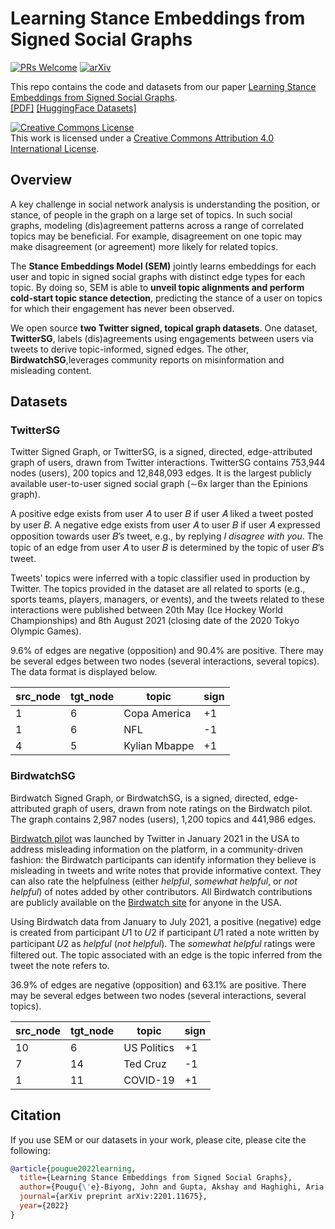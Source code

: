 # Learning Stance Embeddings from Signed Social Graphs
[![PRs Welcome](https://img.shields.io/badge/PRs-welcome-green.svg?style=flat-square)](http://makeapullrequest.com)
[![arXiv](https://img.shields.io/badge/arXiv-2201.11675-b31b1b.svg)](https://arxiv.org/abs/2201.11675)

This repo contains the code and datasets from our paper [Learning Stance Embeddings from Signed Social Graphs](https://arxiv.org/abs/2209.07562). <br />
[[PDF]](https://arxiv.org/pdf/2201.11675.pdf)
[[HuggingFace Datasets]](https://huggingface.co/Twitter)

<a rel="license" href="http://creativecommons.org/licenses/by/4.0/"><img alt="Creative Commons License" style="border-width:0" src="https://i.creativecommons.org/l/by/4.0/88x31.png" /></a><br />This work is licensed under a <a rel="license" href="http://creativecommons.org/licenses/by/4.0/">Creative Commons Attribution 4.0 International License</a>.

## Overview
A key challenge in social network analysis is understanding the position, or stance, of people in the graph on a large set of topics. In such social graphs, modeling (dis)agreement patterns across a range of correlated topics may be beneficial. For example, disagreement on one topic may make disagreement (or agreement) more likely for related topics. 

The **Stance Embeddings Model (SEM)** jointly learns embeddings for each user and topic in signed social graphs with distinct edge types for each topic. By doing so, SEM is able to **unveil topic alignments and perform cold-start topic stance detection**, predicting the stance of a user on topics for which their engagement has never been observed.

We open source **two Twitter signed, topical graph datasets**. One dataset, **TwitterSG**, labels (dis)agreements using engagements between users via tweets to derive topic-informed, signed edges. The other, **BirdwatchSG**,leverages community reports on misinformation and misleading content.

## Datasets

### TwitterSG

Twitter Signed Graph, or TwitterSG, is a signed, directed, edge-attributed graph of users, drawn from Twitter interactions. TwitterSG contains 753,944 nodes (users), 200 topics and 12,848,093 edges. It is the largest publicly available user-to-user signed social graph (∼6x larger than the Epinions graph).

A positive edge exists from user 𝐴 to user 𝐵 if user 𝐴 liked a tweet posted by user 𝐵. A negative edge exists from user 𝐴 to user 𝐵 if user 𝐴 expressed opposition towards user 𝐵’s tweet, e.g., by replying *I disagree with you*. The topic of an edge from user 𝐴 to user 𝐵 is determined by the topic of user 𝐵’s tweet. 

Tweets' topics were inferred with a topic classifier used in production by Twitter. The topics provided in the dataset are all related to sports (e.g., sports teams, players, managers, or events), and the tweets related to these interactions were published between 20th May (Ice Hockey World Championships) and 8th August 2021 (closing date of the 2020 Tokyo Olympic Games). 

9.6\% of edges are negative (opposition) and 90.4\% are positive. There may be several edges between two nodes (several interactions, several topics). The data format is displayed below.

| src_node | tgt_node | topic | sign |
| ------------- | ------------- | --------- | ---- |
| 1   | 6 | Copa America | +1 |
| 1   | 6 | NFL | -1 |
| 4   | 5 | Kylian Mbappe | +1 |

### BirdwatchSG

Birdwatch Signed Graph, or BirdwatchSG, is a signed, directed, edge-attributed graph of users, drawn from note ratings on the Birdwatch pilot. The graph contains 2,987 nodes (users), 1,200 topics and 441,986 edges. 

[Birdwatch pilot](https://blog.twitter.com/en_us/topics/product/2021/introducing-birdwatch-a-community-based-approach-to-misinformation) was launched by Twitter in January 2021 in the USA to address misleading information on the platform, in a community-driven fashion: the Birdwatch participants can identify information they believe is misleading in tweets and write notes that provide informative context. They can also rate the helpfulness (either *helpful*, *somewhat helpful*, or *not helpful*) of notes added by other contributors. All Birdwatch contributions are publicly available on the [Birdwatch site](https://twitter.github.io/birdwatch/) for anyone in the USA.

Using Birdwatch data from January to July 2021, a positive (negative) edge is created from participant 𝑈1 to 𝑈2 if participant 𝑈1 rated a note written by participant 𝑈2 as *helpful* (*not helpful*). The *somewhat helpful* ratings were filtered out. The topic associated with an edge is the topic inferred from the tweet the note refers to.

36.9% of edges are negative (opposition) and 63.1% are positive. There may be several edges between two nodes (several interactions, several topics).

| src_node | tgt_node | topic | sign |
| ------------- | ------------- | --------- | ---- |
| 10   | 6 | US Politics | +1 |
| 7   | 14 | Ted Cruz | -1 |
| 1   | 11 | COVID-19 | +1 |

## Citation
If you use SEM or our datasets in your work, please cite, please cite the following:
```bib
@article{pougue2022learning,
  title={Learning Stance Embeddings from Signed Social Graphs},
  author={Pougu{\'e}-Biyong, John and Gupta, Akshay and Haghighi, Aria and El-Kishky, Ahmed},
  journal={arXiv preprint arXiv:2201.11675},
  year={2022}
}
```
